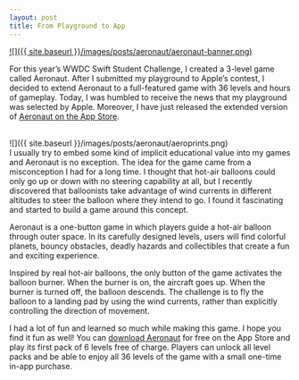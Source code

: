 ```yaml
---
layout: post
title: From Playground to App
---
```

[![]({{ site.baseurl }}/images/posts/aeronaut/aeronaut-banner.png)][aeronaut-download]

For this year’s WWDC Swift Student Challenge, I created a 3-level game called Aeronaut. After I submitted my playground to Apple’s contest, I decided to extend Aeronaut to a full-featured game with 36 levels and hours of gameplay. Today, I was humbled to receive the news that my playground was selected by Apple. Moreover, I have just released the extended version of [Aeronaut on the App Store][aeronaut-download].

<br>
![]({{ site.baseurl }}/images/posts/aeronaut/aeroprints.png) 

<br>
I usually try to embed some kind of implicit educational value into my games and Aeronaut is no exception. The idea for the game came from a misconception I had for a long time. I thought that hot-air balloons could only go up or down with no steering capability at all, but I recently discovered that balloonists take advantage of wind currents in different altitudes to steer the balloon where they intend to go. I found it fascinating and started to build a game around this concept.

Aeronaut is a one-button game in which players guide a hot-air balloon through outer space. In its carefully designed levels, users will find colorful planets, bouncy obstacles, deadly hazards and collectibles that create a fun and exciting experience. 

Inspired by real hot-air balloons, the only button of the game activates the balloon burner. When the burner is on, the aircraft goes up. When the burner is turned off, the balloon descends. The challenge is to fly the balloon to a landing pad by using the wind currents, rather than explicitly controlling the direction of movement.

I had a lot of fun and learned so much while making this game. I hope you find it fun as well! You can [download Aeronaut][aeronaut-download] for free on the App Store and play its first pack of 6 levels free of charge. Players can unlock all level packs and be able to enjoy all 36 levels of the game with a small one-time in-app purchase.

[aeronaut-download]: https://apps.apple.com/app/aeronaut/id1520819995


